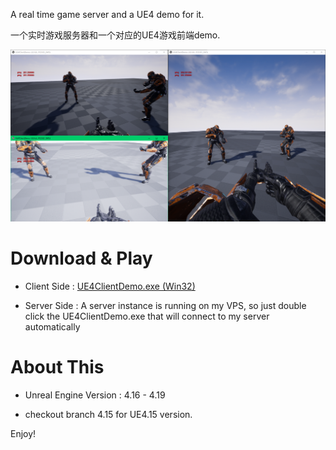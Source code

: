 A real time game server and a UE4 demo for it. 

一个实时游戏服务器和一个对应的UE4游戏前端demo.


![UE4DemoScreenshot.png](./img/UE4DemoScreenshot.png)


# Download & Play

 
- Client Side : [UE4ClientDemo.exe (Win32)](https://pan.baidu.com/s/15IRP6l9-VzccupK7Qvhrhw)

- Server Side : A server instance is running on my VPS, so just double click the UE4ClientDemo.exe that will connect to my server automatically


# About This 


- Unreal Engine Version : 4.16 - 4.19

- checkout branch 4.15 for UE4.15 version.

Enjoy!